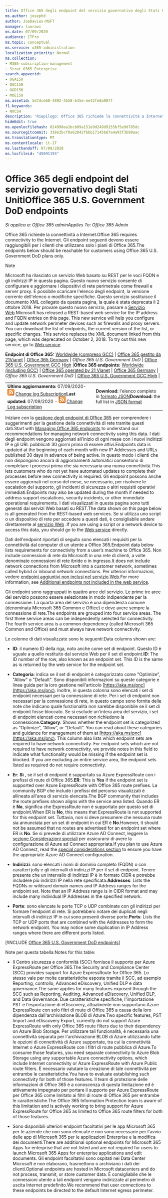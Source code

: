 ```yaml
---
title: Office 365 degli endpoint del servizio governativo degli Stati Uniti
ms.author: josephd
author: JoeDavies-MSFT
manager: laurawi
ms.date: 07/09/2020
audience: ITPro
ms.topic: conceptual
ms.service: o365-administration
localization_priority: Normal
ms.collection:
- M365-subscription-management
- Strat_O365_Enterprise
search.appverid:
- OGA150
- OGC150
- OGD150
- MOE150
ms.assetid: 5d7dce60-4892-4b58-b45e-ee42fe8a907f
f1.keywords:
- NOCSH
description: 'Riepilogo: Office 365 richiede la connettività a Internet. Gli endpoint seguenti devono essere raggiungibili per i clienti che utilizzano solo i piani di Office 365.'
hideEdit: true
ms.openlocfilehash: 824998ea1bcb89a151e9d249d9155bf5e9d785dc
ms.sourcegitcommit: 338e3bcf0a62842fbbb17145b67a4a93f3b90aac
ms.translationtype: MT
ms.contentlocale: it-IT
ms.lasthandoff: 07/09/2020
ms.locfileid: "45091193"
---
```

# <a name="office-365-us-government-dod-endpoints"></a><span data-ttu-id="4c8e1-104">Office 365 degli endpoint del servizio governativo degli Stati Uniti</span><span class="sxs-lookup"><span data-stu-id="4c8e1-104">Office 365 U.S. Government DoD endpoints</span></span>

<span data-ttu-id="4c8e1-105">*Si applica a: Office 365 admin*</span><span class="sxs-lookup"><span data-stu-id="4c8e1-105">*Applies To: Office 365 Admin*</span></span>

 <span data-ttu-id="4c8e1-106">Office 365 richiede la connettività a Internet.</span><span class="sxs-lookup"><span data-stu-id="4c8e1-106">Office 365 requires connectivity to the Internet.</span></span> <span data-ttu-id="4c8e1-107">Gli endpoint seguenti devono essere raggiungibili per i clienti che utilizzano solo i piani di Office 365.</span><span class="sxs-lookup"><span data-stu-id="4c8e1-107">The endpoints below should be reachable for customers using Office 365 U.S. Government DoD plans only.</span></span>
  
> [!NOTE]
> <span data-ttu-id="4c8e1-p103">Microsoft ha rilasciato un servizio Web basato su REST per le voci FQDN e gli indirizzi IP in questa pagina. Questo nuovo servizio consente di configurare e aggiornare i dispositivi di rete perimetrale come firewall e server proxy. È possibile scaricare l'elenco degli endpoint, la versione corrente dell'elenco o modifiche specifiche. Questo servizio sostituisce il documento XML collegato da questa pagina, la quale è stata deprecata il 2 ottobre 2018. Per provare questo nuovo servizio, passare a [Servizio Web](office-365-ip-web-service.md).</span><span class="sxs-lookup"><span data-stu-id="4c8e1-p103">Microsoft has released a REST-based web service for the IP address and FQDN entries on this page. This new service will help you configure and update network perimeter devices such as firewalls and proxy servers. You can download the list of endpoints, the current version of the list, or specific changes. This service replaces the XML document linked from this page, which was deprecated on October 2, 2018. To try out this new service, go to [Web service](office-365-ip-web-service.md).</span></span>
  
 <span data-ttu-id="4c8e1-113">**Endpoint di Office 365:** [Worldwide (compreso GCC)](urls-and-ip-address-ranges.md) | [Office 365 gestito da 21Vianet](urls-and-ip-address-ranges-21vianet.md)  | [Office 365 Germany](office-365-germany-endpoints.md) | *Office 365 U.S. Government DoD* | [Office 365 U.S. Government GCC High](office-365-u-s-government-gcc-high-endpoints.md) |</span><span class="sxs-lookup"><span data-stu-id="4c8e1-113">**Office 365 endpoints:** [Worldwide (including GCC)](urls-and-ip-address-ranges.md) | [Office 365 operated by 21 Vianet](urls-and-ip-address-ranges-21vianet.md)  | [Office 365 Germany](office-365-germany-endpoints.md) | *Office 365 U.S. Government DoD* | [Office 365 U.S. Government GCC High](office-365-u-s-government-gcc-high-endpoints.md) |</span></span>
  
|||
|:-----|:-----|
|<span data-ttu-id="4c8e1-114">**Ultimo aggiornamento:** 07/09/2020- ![ RSS ](media/5dc6bb29-25db-4f44-9580-77c735492c4b.png) [Change log Subscription](https://endpoints.office.com/version/USGOVDoD?allversions=true&format=rss&clientrequestid=b10c5ed1-bad1-445f-b386-b919946339a7)</span><span class="sxs-lookup"><span data-stu-id="4c8e1-114">**Last updated:** 07/09/2020 - ![RSS](media/5dc6bb29-25db-4f44-9580-77c735492c4b.png) [Change Log subscription](https://endpoints.office.com/version/USGOVDoD?allversions=true&format=rss&clientrequestid=b10c5ed1-bad1-445f-b386-b919946339a7)</span></span> <br/> |<span data-ttu-id="4c8e1-115">**Download:** l'elenco completo in [formato JSON](https://endpoints.office.com/endpoints/USGOVDoD?clientrequestid=b10c5ed1-bad1-445f-b386-b919946339a7)</span><span class="sxs-lookup"><span data-stu-id="4c8e1-115">**Download:** the full list in [JSON format](https://endpoints.office.com/endpoints/USGOVDoD?clientrequestid=b10c5ed1-bad1-445f-b386-b919946339a7)</span></span> <br/> |

 <span data-ttu-id="4c8e1-116">Iniziare con la [gestione degli endpoint di Office 365](managing-office-365-endpoints.md) per comprendere i suggerimenti per la gestione della connettività di rete tramite questi dati.</span><span class="sxs-lookup"><span data-stu-id="4c8e1-116">Start with [Managing Office 365 endpoints](managing-office-365-endpoints.md) to understand our recommendations for managing network connectivity using this data.</span></span> <span data-ttu-id="4c8e1-117">I dati degli endpoint vengono aggiornati all'inizio di ogni mese con i nuovi indirizzi IP e gli URL pubblicati 30 giorni prima di essere attivi.</span><span class="sxs-lookup"><span data-stu-id="4c8e1-117">Endpoints data is updated at the beginning of each month with new IP Addresses and URLs published 30 days in advance of being active.</span></span> <span data-ttu-id="4c8e1-118">In questo modo i clienti che non dispongono ancora di aggiornamenti automatici consentono di completare i processi prima che sia necessaria una nuova connettività.</span><span class="sxs-lookup"><span data-stu-id="4c8e1-118">This lets customers who do not yet have automated updates to complete their processes before new connectivity is required.</span></span> <span data-ttu-id="4c8e1-119">Gli endpoint possono anche essere aggiornati nel corso del mese, se necessario, per risolvere le escalation del supporto, gli incidenti di sicurezza o altri requisiti operativi immediati.</span><span class="sxs-lookup"><span data-stu-id="4c8e1-119">Endpoints may also be updated during the month if needed to address support escalations, security incidents, or other immediate operational requirements.</span></span> <span data-ttu-id="4c8e1-120">I dati visualizzati in questa pagina sono tutti generati dai servizi Web basati su REST.</span><span class="sxs-lookup"><span data-stu-id="4c8e1-120">The data shown on this page below is all generated from the REST-based web services.</span></span> <span data-ttu-id="4c8e1-121">Se si utilizza uno script o un dispositivo di rete per accedere a questi dati, è consigliabile andare direttamente al [servizio Web](office-365-ip-web-service.md) .</span><span class="sxs-lookup"><span data-stu-id="4c8e1-121">If you are using a script or a network device to access this data, you should go to the [Web service](office-365-ip-web-service.md) directly.</span></span>

<span data-ttu-id="4c8e1-122">Dati dell'endpoint riportati di seguito sono elencati i requisiti per la connettività dal computer di un utente a Office 365.</span><span class="sxs-lookup"><span data-stu-id="4c8e1-122">Endpoint data below lists requirements for connectivity from a user’s machine to Office 365.</span></span> <span data-ttu-id="4c8e1-123">Non include connessioni di rete da Microsoft in una rete di clienti, a volte denominate connessioni di rete ibride o in ingresso.</span><span class="sxs-lookup"><span data-stu-id="4c8e1-123">It does not include network connections from Microsoft into a customer network, sometimes called hybrid or inbound network connections.</span></span> <span data-ttu-id="4c8e1-124">Per ulteriori informazioni, vedere [endpoint aggiuntivi non inclusi nel servizio Web](additional-office365-ip-addresses-and-urls.md).</span><span class="sxs-lookup"><span data-stu-id="4c8e1-124">For more information, see [Additional endpoints not included in the web service](additional-office365-ip-addresses-and-urls.md).</span></span> 

<span data-ttu-id="4c8e1-p106">Gli endpoint sono raggruppati in quattro aree del servizio. Le prime tre aree del servizio possono essere selezionate in modo indipendente per la connessione. La quarta area del servizio è una dipendenza comune (denominata Microsoft 365 Common e Office) e deve avere sempre la connessione di rete.</span><span class="sxs-lookup"><span data-stu-id="4c8e1-p106">The endpoints are grouped into four service areas. The first three service areas can be independently selected for connectivity. The fourth service area is a common dependency (called Microsoft 365 Common and Office) and must always have network connectivity.</span></span>

<span data-ttu-id="4c8e1-128">Le colonne di dati visualizzate sono le seguenti:</span><span class="sxs-lookup"><span data-stu-id="4c8e1-128">Data columns shown are:</span></span>

- <span data-ttu-id="4c8e1-p107">**ID**: il numero ID della riga, noto anche come set di endpoint. Questo ID è uguale a quello restituito dal servizio Web per il set di endpoint.</span><span class="sxs-lookup"><span data-stu-id="4c8e1-p107">**ID**: The ID number of the row, also known as an endpoint set. This ID is the same as is returned by the web service for the endpoint set.</span></span>

- <span data-ttu-id="4c8e1-p108">**Categoria**: indica se il set di endpoint è categorizzato come "Optimize", "Allow" o "Default". Sono disponibili informazioni su queste categorie e linee guida per la loro gestione nell'articolo [https://aka.ms/pnc](https://aka.ms/pnc). Inoltre, in questa colonna sono elencati i set di endpoint necessari per la connessione di rete. Per i set di endpoint non necessari per la connessione di rete, in questo campo sono fornite delle note che indicano quale funzionalità non sarebbe disponibile se il set di endpoint fosse bloccato. Se si esclude un'intera area del servizio, i set di endpoint elencati come necessari non richiedono la connessione.</span><span class="sxs-lookup"><span data-stu-id="4c8e1-p108">**Category**: Shows whether the endpoint set is categorized as “Optimize”, “Allow”, or “Default”. You can read about these categories and guidance for management of them at [https://aka.ms/pnc](https://aka.ms/pnc). This column also lists which endpoint sets are required to have network connectivity. For endpoint sets which are not required to have network connectivity, we provide notes in this field to indicate what functionality would be missing if the endpoint set is blocked. If you are excluding an entire service area, the endpoint sets listed as required do not require connectivity.</span></span>

- <span data-ttu-id="4c8e1-136">**Er**: **Sì** , se il set di endpoint è supportato su Azure ExpressRoute con i prefissi di route di Office 365.</span><span class="sxs-lookup"><span data-stu-id="4c8e1-136">**ER**: This is **Yes** if the endpoint set is supported over Azure ExpressRoute with Office 365 route prefixes.</span></span> <span data-ttu-id="4c8e1-137">La community BGP che include i prefissi del percorso visualizzati è allineata all'area di servizio elencata.</span><span class="sxs-lookup"><span data-stu-id="4c8e1-137">The BGP community that includes the route prefixes shown aligns with the service area listed.</span></span> <span data-ttu-id="4c8e1-138">Quando ER è **No**, significa che ExpressRoute non è supportato per questo set di endpoint.</span><span class="sxs-lookup"><span data-stu-id="4c8e1-138">When ER is **No**, this means that ExpressRoute is not supported for this endpoint set.</span></span> <span data-ttu-id="4c8e1-139">Tuttavia, non si deve presumere che nessuna route sia annunciata per un set di endpoint in cui ER è **No**.</span><span class="sxs-lookup"><span data-stu-id="4c8e1-139">However, it should not be assumed that no routes are advertised for an endpoint set where ER is **No**.</span></span> <span data-ttu-id="4c8e1-140">Se si prevede di utilizzare Azure AD Connect, leggere la [sezione Considerazioni speciali](https://docs.microsoft.com/azure/active-directory/hybrid/reference-connect-instances#microsoft-azure-government) per assicurarsi di avere la configurazione di Azure ad Connect appropriata.</span><span class="sxs-lookup"><span data-stu-id="4c8e1-140">If you plan to use Azure AD Connect, read the [special considerations section](https://docs.microsoft.com/azure/active-directory/hybrid/reference-connect-instances#microsoft-azure-government) to ensure you have the appropriate Azure AD Connect configuration.</span></span>

- <span data-ttu-id="4c8e1-p110">**Indirizzi**: sono elencati i nomi di dominio completo (FQDN) o con caratteri jolly e gli intervalli di indirizzi IP per il set di endpoint. Tenere presente che un intervallo di indirizzi IP è in formato CIDR e potrebbe includere più indirizzi IP nella rete specificata.</span><span class="sxs-lookup"><span data-stu-id="4c8e1-p110">**Addresses**: Lists the FQDNs or wildcard domain names and IP Address ranges for the endpoint set. Note that an IP Address range is in CIDR format and may include many individual IP Addresses in the specified network.</span></span>
 
- <span data-ttu-id="4c8e1-p111">**Porte**: sono elencate le porte TCP o UDP combinate con gli indirizzi per formare l'endpoint di rete. Si potrebbero notare dei duplicati negli intervalli di indirizzi IP in cui sono presenti diverse porte.</span><span class="sxs-lookup"><span data-stu-id="4c8e1-p111">**Ports**: Lists the TCP or UDP ports that are combined with the Addresses to form the network endpoint. You may notice some duplication in IP Address ranges where there are different ports listed.</span></span>
 
[!INCLUDE [Office 365 U.S. Government DoD endpoints](./includes/office-365-u.s.-government-dod-endpoints.md)]
  
<span data-ttu-id="4c8e1-145">Note per questa tabella:</span><span class="sxs-lookup"><span data-stu-id="4c8e1-145">Notes for this table:</span></span>

- <span data-ttu-id="4c8e1-146">Il Centro sicurezza e conformità (SCC) fornisce il supporto per Azure ExpressRoute per Office 365.</span><span class="sxs-lookup"><span data-stu-id="4c8e1-146">The Security and Compliance Center (SCC) provides support for Azure ExpressRoute for Office 365.</span></span> <span data-ttu-id="4c8e1-147">Lo stesso vale per molte caratteristiche esposte tramite il SCC, ad esempio Reporting, controllo, Advanced eDiscovery, Unified DLP e data governance.</span><span class="sxs-lookup"><span data-stu-id="4c8e1-147">The same applies for many features exposed through the SCC such as Reporting, Auditing, Advanced eDiscovery, Unified DLP, and Data Governance.</span></span> <span data-ttu-id="4c8e1-148">Due caratteristiche specifiche, l'importazione PST e l'esportazione di eDiscovery, attualmente non supportano Azure ExpressRoute con solo filtri di route di Office 365 a causa della loro dipendenza dall'archiviazione BLOB di Azure.</span><span class="sxs-lookup"><span data-stu-id="4c8e1-148">Two specific features, PST Import and eDiscovery Export, currently do not support Azure ExpressRoute with only Office 365 route filters due to their dependency on Azure Blob Storage.</span></span> <span data-ttu-id="4c8e1-149">Per utilizzare tali funzionalità, è necessaria una connettività separata per l'archiviazione BLOB di Azure utilizzando tutte le opzioni di connettività di Azure supportate, tra cui la connettività Internet o Azure ExpressRoute con i filtri di route pubblica di Azure.</span><span class="sxs-lookup"><span data-stu-id="4c8e1-149">To consume those features, you need separate connectivity to Azure Blob Storage using any supportable Azure connectivity options, which include Internet connectivity or Azure ExpressRoute with Azure Public route filters.</span></span> <span data-ttu-id="4c8e1-150">È necessario valutare la creazione di tale connettività per entrambe le caratteristiche.</span><span class="sxs-lookup"><span data-stu-id="4c8e1-150">You have to evaluate establishing such connectivity for both of those features.</span></span> <span data-ttu-id="4c8e1-151">Il team di protezione delle informazioni di Office 365 è a conoscenza di questa limitazione ed è attivamente impegnato per portare il supporto per Azure ExpressRoute per Office 365 come limitato ai filtri di route di Office 365 per entrambe le caratteristiche.</span><span class="sxs-lookup"><span data-stu-id="4c8e1-151">The Office 365 Information Protection team is aware of this limitation and is actively working to bring support for Azure ExpressRoute for Office 365 as limited to Office 365 route filters for both of those features.</span></span>

- <span data-ttu-id="4c8e1-152">Sono disponibili ulteriori endpoint facoltativi per le app Microsoft 365 per le aziende che non sono elencate e non sono necessarie per l'avvio delle app di Microsoft 365 per le applicazioni Enterprise e la modifica dei documenti.</span><span class="sxs-lookup"><span data-stu-id="4c8e1-152">There are additional optional endpoints for Microsoft 365 Apps for enterprise that are not listed and are not required for users to launch Microsoft 365 Apps for enterprise applications and edit documents.</span></span> <span data-ttu-id="4c8e1-153">Gli endpoint facoltativi sono ospitati nei Data Center Microsoft e non elaborano, trasmettono o archiviano i dati dei clienti.</span><span class="sxs-lookup"><span data-stu-id="4c8e1-153">Optional endpoints are hosted in Microsoft datacenters and do not process, transmit, or store customer data.</span></span> <span data-ttu-id="4c8e1-154">È consigliabile che le connessioni utente a tali endpoint vengano indirizzate al perimetro di uscita Internet predefinito.</span><span class="sxs-lookup"><span data-stu-id="4c8e1-154">We recommend that user connections to these endpoints be directed to the default Internet egress perimeter.</span></span>
